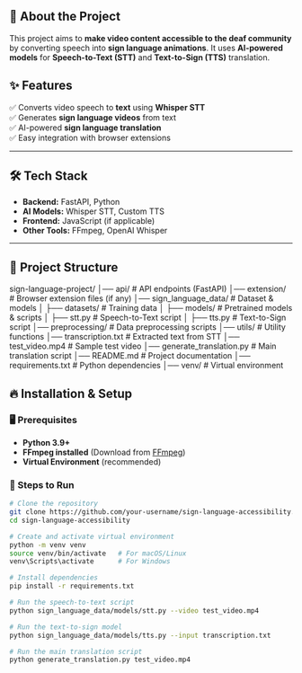 ## 🚀 About the Project  
This project aims to **make video content accessible to the deaf community** by converting speech into **sign language animations**. It uses **AI-powered models** for **Speech-to-Text (STT)** and **Text-to-Sign (TTS)** translation.

## ✨ Features  
✅ Converts video speech to **text** using **Whisper STT**  
✅ Generates **sign language videos** from text  
✅ AI-powered **sign language translation**  
✅ Easy integration with browser extensions  

---

## 🛠 Tech Stack  
- **Backend:** FastAPI, Python  
- **AI Models:** Whisper STT, Custom TTS  
- **Frontend:** JavaScript (if applicable)  
- **Other Tools:** FFmpeg, OpenAI Whisper  

---
## 📂 Project Structure  
sign-language-project/ │── api/ # API endpoints (FastAPI) │── extension/ # Browser extension files (if any) │── sign_language_data/ # Dataset & models │ ├── datasets/ # Training data │ ├── models/ # Pretrained models & scripts │ ├── stt.py # Speech-to-Text script │ ├── tts.py # Text-to-Sign script │── preprocessing/ # Data preprocessing scripts │── utils/ # Utility functions │── transcription.txt # Extracted text from STT │── test_video.mp4 # Sample test video │── generate_translation.py # Main translation script │── README.md # Project documentation │── requirements.txt # Python dependencies │── venv/ # Virtual environment

## 🔥 Installation & Setup  

### 🖥 Prerequisites  
- **Python 3.9+**
- **FFmpeg installed** (Download from [FFmpeg](https://ffmpeg.org/download.html))
- **Virtual Environment** (recommended)

### 🚀 Steps to Run  
```bash
# Clone the repository
git clone https://github.com/your-username/sign-language-accessibility.git
cd sign-language-accessibility

# Create and activate virtual environment
python -m venv venv
source venv/bin/activate   # For macOS/Linux
venv\Scripts\activate      # For Windows

# Install dependencies
pip install -r requirements.txt

# Run the speech-to-text script
python sign_language_data/models/stt.py --video test_video.mp4

# Run the text-to-sign model
python sign_language_data/models/tts.py --input transcription.txt

# Run the main translation script
python generate_translation.py test_video.mp4

